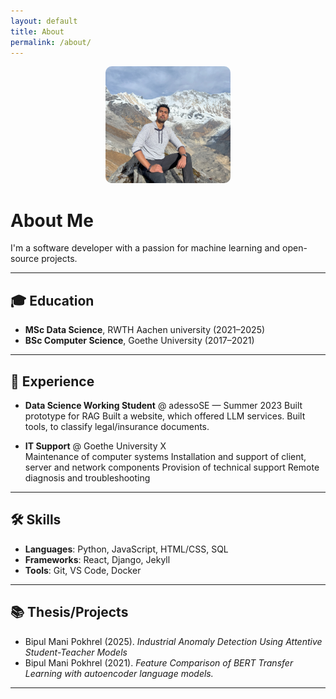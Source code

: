 ```yaml
---
layout: default
title: About
permalink: /about/
---
```


<p align="center">
  <img src="/assets/profile.JPG" alt="Profile photo" style="max-width: 200px; border-radius: 10px;">
</p>

# About Me

I'm a software developer with a passion for machine learning and open-source projects.

---

## 🎓 Education

- **MSc Data Science**, RWTH Aachen university (2021–2025)
- **BSc Computer Science**, Goethe University (2017–2021)

---

## 💼 Experience

- **Data Science Working Student** @ adessoSE — Summer 2023 
  Built prototype for RAG
  Built a website, which offered LLM services.
  Built tools, to classify legal/insurance documents.

- **IT Support** @ Goethe University X  
  Maintenance of computer systems
  Installation and support of client, server and
network components
  Provision of technical support
  Remote diagnosis and troubleshooting

---

## 🛠️ Skills

- **Languages**: Python, JavaScript, HTML/CSS, SQL  
- **Frameworks**: React, Django, Jekyll  
- **Tools**: Git, VS Code, Docker

---

## 📚 Thesis/Projects

- Bipul Mani Pokhrel (2025). *Industrial Anomaly Detection Using Attentive Student-Teacher Models*
- Bipul Mani Pokhrel (2021). *Feature Comparison of BERT Transfer Learning with autoencoder language models.*

---
